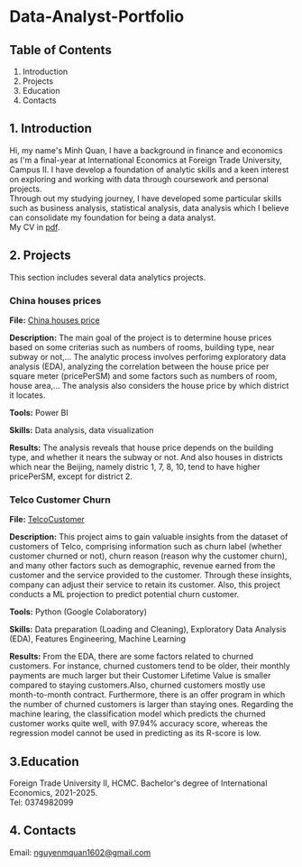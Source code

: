 # Data-Analyst-Portfolio

## Table of Contents
  1. Introduction
  2. Projects 
  3. Education
  4. Contacts
## 1. Introduction
Hi, my name's Minh Quan, I have a background in finance and economics as I'm a final-year at International Economics at Foreign Trade University, Campus II. I have develop a foundation of analytic skills and a keen interest on exploring and working with data through coursework and personal projects. <br />
Through out my studying journey, I have developed some particular skills such as business analysis, statistical analysis, data analysis which I believe can consolidate my foundation for being a data analyst. <br/>
My CV in [pdf](https://github.com/Ulderrajd/Data-Analyst-Portfolio/blob/b0385de358361e46bbf1d8d941a3f7dd87d5c2d4/Nguy%E1%BB%85n%20Minh%20Qu%C3%A2n%20CV.pdf).
## 2. Projects
This section includes several data analytics projects.

### China houses prices

**File:** [China houses price](https://github.com/Ulderrajd/Data-Analyst-portfolio/blob/41e7d7b1fc2b3e533fd4737fb21da86bbec0fb00/Power%20BI/China%20Houses%20Prices.pbix) <br />

**Description:** The main goal of the project is to determine house prices based on some criterias such as numbers of rooms, building type, near subway or not,... The analytic process involves perforimg exploratory data analysis (EDA), analyzing the correlation between the house price per square meter (pricePerSM) and some factors such as numbers of room, house area,... The analysis also considers the house price by which district it locates. <br />

**Tools:** Power BI <br />

**Skills:** Data analysis, data visualization <br />

**Results:** The analysis reveals that house price depends on the building type, and whether it nears the subway or not. And also houses in districts which near the Beijing, namely distric 1, 7, 8, 10, tend to have higher pricePerSM, except for district 2. <br />

### Telco Customer Churn

**File:** [TelcoCustomer](https://github.com/Ulderrajd/Data-Analyst-Portfolio/blob/main/Python/TelcoCustomer.ipynb) <br/>

**Description:** This project aims to gain valuable insights from the dataset of customers of Telco, comprising information such as churn label (whether customer churned or not), churn reason (reason why the customer churn), and many other factors such as demographic, revenue earned from the customer and the service provided to the customer. Through these insights, company can adjust their service to retain its customer. Also, this project conducts a ML projection to predict potential churn customer. <br/>

**Tools:** Python (Google Colaboratory) <br/>

**Skills:** Data preparation (Loading and Cleaning), Exploratory Data Analysis (EDA), Features Engineering, Machine Learning <br/>

**Results:** From the EDA, there are some factors related to churned customers. For instance, churned customers tend to be older, their monthly payments are much larger but their Customer Lifetime Value is smaller compared to staying customers.Also, churned customers mostly use month-to-month contract. Furthermore, there is an offer program in which the number of churned customers is larger than staying ones. Regarding the machine learing, the classification model which predicts the churned customer works quite well, with 97.94% accuracy score, whereas the regression model cannot be used in predicting as its R-score is low. <br/> 

## 3.Education

Foreign Trade University II, HCMC. Bachelor's degree of International Economics, 2021-2025. <br/>
Tel: 0374982099

## 4. Contacts

Email: nguyenmquan1602@gmail.com <br/>


